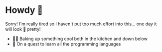 # Howdy 🤠 

Sorry! I'm really tired so I haven't put too much effort into this... one day it will look 🥰 pretty!

- 👨‍🍳 Baking up something cool both in the kitchen and down below
- 🦜 On a quest to learn all the programming languages
